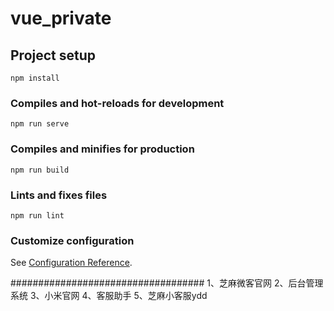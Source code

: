 # vue_private

## Project setup
```
npm install
```

### Compiles and hot-reloads for development
```
npm run serve
```

### Compiles and minifies for production
```
npm run build
```

### Lints and fixes files
```
npm run lint
```

### Customize configuration
See [Configuration Reference](https://cli.vuejs.org/config/).


###################################
1、芝麻微客官网
2、后台管理系统
3、小米官网
4、客服助手
5、芝麻小客服ydd
